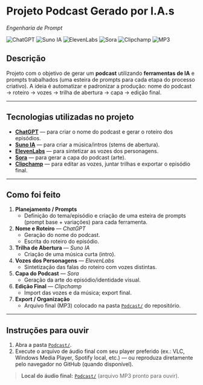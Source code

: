 # Projeto Podcast Gerado por I.A.s  
*Engenharia de Prompt*  

![ChatGPT](https://img.shields.io/badge/ChatGPT-AI-green?logo=openai) ![Suno IA](https://img.shields.io/badge/Suno-IA-orange) ![ElevenLabs](https://img.shields.io/badge/ElevenLabs-IA-blue) ![Sora](https://img.shields.io/badge/Sora-AI-blue) ![Clipchamp](https://img.shields.io/badge/Clipchamp-Editor-lightblue) ![MP3](https://img.shields.io/badge/Formato-MP3-red)

## Descrição
Projeto com o objetivo de gerar um **podcast** utilizando **ferramentas de IA** e prompts trabalhados (uma esteira de prompts para cada etapa do processo criativo). A ideia é automatizar e padronizar a produção: nome do podcast → roteiro → vozes → trilha de abertura → capa → edição final.  

---

## Tecnologias utilizadas no projeto
- **[ChatGPT](https://chat.openai.com/)** — para criar o nome do podcast e gerar o roteiro dos episódios.  
- **[Suno IA](https://suno.ai/)** — para criar a música/intros (stems de abertura).  
- **[ElevenLabs](https://elevenlabs.io/)** — para sintetizar as vozes dos personagens.  
- **[Sora](https://sora.com/)** — para gerar a capa do podcast (arte).  
- **[Clipchamp](https://www.clipchamp.com/)** — para editar as vozes, juntar trilhas e exportar o episódio final.  

---

## Como foi feito
1. **Planejamento / Prompts**  
   - Definição do tema/episódio e criação de uma esteira de prompts (prompt base + variações) para cada ferramenta.  
2. **Nome e Roteiro** — *ChatGPT*  
   - Geração do nome do podcast.  
   - Escrita do roteiro do episódio.  
3. **Trilha de Abertura** — *Suno IA*  
   - Criação de uma música curta (intro).  
4. **Vozes dos Personagens** — *ElevenLabs*  
   - Sintetização das falas do roteiro com vozes distintas.  
5. **Capa do Podcast** — *Sora*  
   - Geração da arte do episódio/identidade visual.  
6. **Edição Final** — *Clipchamp*  
   - Import das vozes e da música; export final.  
7. **Export / Organização**  
   - Arquivo final (MP3) colocado na pasta [`Podcast/`](./Podcast) do repositório.  

---

## Instruções para ouvir
1. Abra a pasta [`Podcast/`](./Podcast).  
2. Execute o arquivo de áudio final com seu player preferido (ex.: VLC, Windows Media Player, Spotify local, etc.) — ou reproduza diretamente pelo navegador no GitHub (quando disponível).  

> **Local do áudio final:** [`Podcast/`](./Podcast) (arquivo MP3 pronto para ouvir).  
